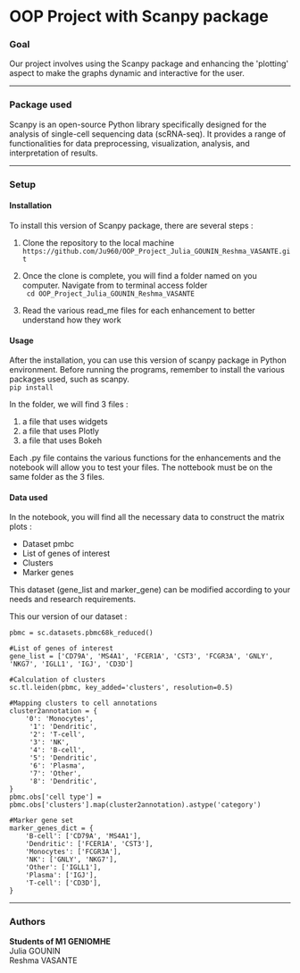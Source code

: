 # OOP Project with Scanpy package

### Goal
Our project involves using the Scanpy package and enhancing the 'plotting' aspect to make the graphs dynamic and interactive for the user.
___

### Package used
Scanpy is an open-source Python library specifically designed for the analysis of single-cell sequencing data (scRNA-seq). It provides a range of functionalities for data preprocessing, visualization, analysis, and interpretation of results.
___
### Setup
#### Installation
To install this version of Scanpy package, there are several steps :

1) Clone the repository to the local machine  
         ```https://github.com/Ju960/OOP_Project_Julia_GOUNIN_Reshma_VASANTE.git```

2) Once the clone is complete, you will find a folder named <RepositoryName> on you computer. Navigate from to terminal access folder  
         ``` cd OOP_Project_Julia_GOUNIN_Reshma_VASANTE```

3) Read the various read_me files for each enhancement to better understand how they work

#### Usage
After the installation, you can use this version of scanpy package in Python environment. Before running the programs, remember to install the various packages used, such as scanpy.  
         ```pip install  ```

In the folder, we will find 3 files :  
1. a file that uses widgets
2. a file that uses Plotly
3. a file that uses Bokeh

Each .py file contains the various functions for the enhancements and the notebook will allow you to test your files.
The nottebook must be on the same folder as the 3 files.
#### Data used
In the notebook, you will find all the necessary data to construct the matrix plots :  
- Dataset pmbc
- List of genes of interest
- Clusters
- Marker genes

This dataset (gene_list and marker_gene) can be modified according to your needs and research requirements.

This our version of our dataset : 

```#Dataset
pbmc = sc.datasets.pbmc68k_reduced()

#List of genes of interest
gene_list = ['CD79A', 'MS4A1', 'FCER1A', 'CST3', 'FCGR3A', 'GNLY', 'NKG7', 'IGLL1', 'IGJ', 'CD3D']

#Calculation of clusters
sc.tl.leiden(pbmc, key_added='clusters', resolution=0.5)

#Mapping clusters to cell annotations
cluster2annotation = {
    '0': 'Monocytes',
     '1': 'Dendritic',
     '2': 'T-cell',
     '3': 'NK',
     '4': 'B-cell',
     '5': 'Dendritic',
     '6': 'Plasma',
     '7': 'Other',
     '8': 'Dendritic',
}
pbmc.obs['cell type'] = pbmc.obs['clusters'].map(cluster2annotation).astype('category')

#Marker gene set
marker_genes_dict = {
    'B-cell': ['CD79A', 'MS4A1'],
    'Dendritic': ['FCER1A', 'CST3'],
    'Monocytes': ['FCGR3A'],
    'NK': ['GNLY', 'NKG7'],
    'Other': ['IGLL1'],
    'Plasma': ['IGJ'],
    'T-cell': ['CD3D'],
}
```
___
### Authors
**Students of M1 GENIOMHE**  
Julia GOUNIN  
Reshma VASANTE


